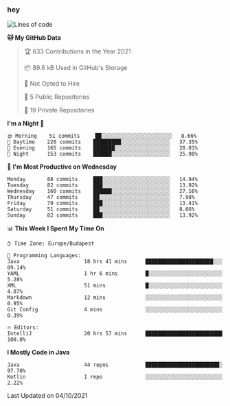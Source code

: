 ### hey

<!--START_SECTION:waka-->
![Lines of code](https://img.shields.io/badge/From%20Hello%20World%20I%27ve%20Written-78813%20lines%20of%20code-blue)

**🐱 My GitHub Data** 

> 🏆 633 Contributions in the Year 2021
 > 
> 📦 89.6 kB Used in GitHub's Storage 
 > 
> 🚫 Not Opted to Hire
 > 
> 📜 5 Public Repositories 
 > 
> 🔑 19 Private Repositories  
 > 
**I'm a Night 🦉** 

```text
🌞 Morning    51 commits     ██░░░░░░░░░░░░░░░░░░░░░░░   8.66% 
🌆 Daytime    220 commits    █████████░░░░░░░░░░░░░░░░   37.35% 
🌃 Evening    165 commits    ███████░░░░░░░░░░░░░░░░░░   28.01% 
🌙 Night      153 commits    ██████░░░░░░░░░░░░░░░░░░░   25.98%

```
📅 **I'm Most Productive on Wednesday** 

```text
Monday       88 commits     ███░░░░░░░░░░░░░░░░░░░░░░   14.94% 
Tuesday      82 commits     ███░░░░░░░░░░░░░░░░░░░░░░   13.92% 
Wednesday    160 commits    ██████░░░░░░░░░░░░░░░░░░░   27.16% 
Thursday     47 commits     ██░░░░░░░░░░░░░░░░░░░░░░░   7.98% 
Friday       79 commits     ███░░░░░░░░░░░░░░░░░░░░░░   13.41% 
Saturday     51 commits     ██░░░░░░░░░░░░░░░░░░░░░░░   8.66% 
Sunday       82 commits     ███░░░░░░░░░░░░░░░░░░░░░░   13.92%

```


📊 **This Week I Spent My Time On** 

```text
⌚︎ Time Zone: Europe/Budapest

💬 Programming Languages: 
Java                     18 hrs 41 mins      ██████████████████████░░░   89.14% 
YAML                     1 hr 6 mins         █░░░░░░░░░░░░░░░░░░░░░░░░   5.28% 
XML                      51 mins             █░░░░░░░░░░░░░░░░░░░░░░░░   4.07% 
Markdown                 12 mins             ░░░░░░░░░░░░░░░░░░░░░░░░░   0.95% 
Git Config               4 mins              ░░░░░░░░░░░░░░░░░░░░░░░░░   0.39%

🔥 Editors: 
IntelliJ                 20 hrs 57 mins      █████████████████████████   100.0%

```

**I Mostly Code in Java** 

```text
Java                     44 repos            ████████████████████████░   97.78% 
Kotlin                   1 repo              ░░░░░░░░░░░░░░░░░░░░░░░░░   2.22%

```



 Last Updated on 04/10/2021
<!--END_SECTION:waka-->

